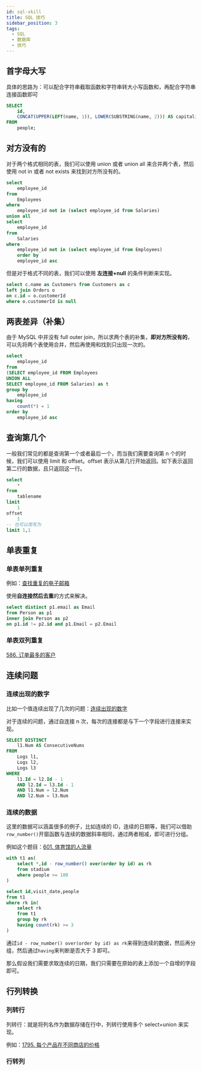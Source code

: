 ```yaml
---
id: sql-skill
title: SQL 技巧
sidebar_position: 3
tags:
  - SQL
  - 数据库
  - 技巧
---
```


## 首字母大写

具体的思路为：可以配合字符串截取函数和字符串转大小写函数和，再配合字符串连接函数即可

```sql
SELECT
    id,
    CONCAT(UPPER(LEFT(name, 1)), LOWER(SUBSTRING(name, 2))) AS capitalized_name
FROM
    people;

```

## 对方没有的

对于两个格式相同的表，我们可以使用 union 或者 union all 来合并两个表，然后使用 not in 或者 not exists 来找到对方所没有的。

```sql {4-6} showLineNumbers
select
    employee_id
from
    Employees
where
    employee_id not in (select employee_id from Salaries)
union all
select
    employee_id
from
    Salaries
where
    employee_id not in (select employee_id from Employees)
    order by
    employee_id asc
```

但是对于格式不同的表，我们可以使用 **左连接+null** 的条件判断来实现。

```sql {2,4}
select c.name as Customers from Customers as c
left join Orders o
on c.id = o.customerId
where o.customerId is null
```

## 两表差异（补集）

由于 MySQL 中并没有 full outer join，所以求两个表的补集，**即对方所没有的**，可以先将两个表使用合并，然后再使用和找到只出现一次的。

```sql {4-6} showLineNumbers
select
    employee_id
from
(SELECT employee_id FROM Employees
UNION ALL
SELECT employee_id FROM Salaries) as t
group by
    employee_id
having
    count(*) = 1
order by
    employee_id asc
```

## 查询第几个

一般我们常见的都是查询第一个或者最后一个，而当我们需要查询第 n 个的时候，我们可以使用 limit 和 offset。offset 表示从第几行开始返回。如下表示返回第二行的数据，且只返回这一行。

```sql
select
	*
from
	tablename
limit
	1
offset
	1
-- 也可以简写为
limit 1,1
```

## 单表重复

### 单表单列重复

例如：[查找重复的电子邮箱](./exercises/duplicate-emails/#思考)

使用**自连接然后去重**的方式来解决。

```sql
select distinct p1.email as Email
from Person as p1
inner join Person as p2
on p1.id != p2.id and p1.Email = p2.Email
```

### 单表双列重复

[586. 订单最多的客户](https://leetcode.cn/problems/customer-placing-the-largest-number-of-orders/description/)

## 连续问题

### 连续出现的数字

比如一个值连续出现了几次的问题：[连续出现的数字](./exercises/consecutive-numbers.md/#思考)

对于连续的问题，通过自连接 n 次，每次的连接都是与下一个字段进行连接来实现。

```sql
SELECT DISTINCT
    l1.Num AS ConsecutiveNums
FROM
    Logs l1,
    Logs l2,
    Logs l3
WHERE
    l1.Id = l2.Id - 1
    AND l2.Id = l3.Id - 1
    AND l1.Num = l2.Num
    AND l2.Num = l3.Num
```

### 连续的数据

这里的数据可以涵盖很多的例子，比如连续的 ID，连续的日期等，我们可以借助`row_number()`开窗函数与连续的数据斜率相同，通过两者相减，即可进行分组。

例如这个题目：[601. 体育馆的人流量](https://leetcode.cn/problems/human-traffic-of-stadium/description/)

```sql
with t1 as(
    select *,id - row_number() over(order by id) as rk
    from stadium
    where people >= 100
)

select id,visit_date,people
from t1
where rk in(
    select rk
    from t1
    group by rk
    having count(rk) >= 3
)
```

通过`id - row_number() over(order by id) as rk`来得到连续的数据，然后再分组，然后通过`having`来判断是否大于 3 即可。

那么假设我们需要求取连续的日期，我们只需要在原始的表上添加一个自增的字段即可。

## 行列转换

### 列转行

列转行：就是将列名作为数据存储在行中，列转行使用多个 select+union 来实现。

例如：[1795. 每个产品在不同商店的价格](./exercises/rearrange-products-table)

### 行转列

